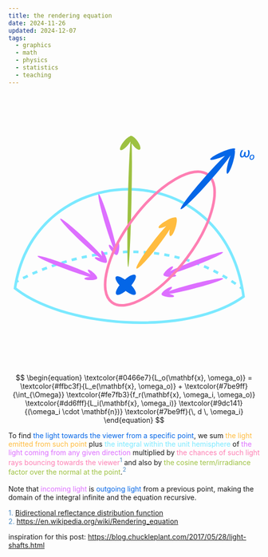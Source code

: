 ```yaml
---
title: the rendering equation
date: 2024-11-26
updated: 2024-12-07
tags:
  - graphics
  - math
  - physics
  - statistics
  - teaching
---
```


<link href="./math_stuff.css" rel="stylesheet" type="text/css">
<script src="/js/therenderingequation.js"></script>

<svg id="interactiveSvg" width="701" height="761" viewBox="0 0 960 761" fill="none"
    xmlns="http://www.w3.org/2000/svg">
<path
        d="M477.229 469.027C483.753 469.081 490.31 469.218 496.898 469.441L497.237 459.447C490.562 459.221 483.92 459.082 477.312 459.027L477.229 469.027Z"
        fill="#7BE9FF" />
<path
        d="M437.772 469.685C444.302 469.415 450.872 469.223 457.48 469.112L457.312 459.113C450.621 459.225 443.969 459.421 437.359 459.694L437.772 469.685Z"
        fill="#7BE9FF" />
<path
        d="M516.658 470.369C523.16 470.761 529.689 471.239 536.242 471.808L537.108 461.846C530.465 461.269 523.848 460.784 517.259 460.387L516.658 470.369Z"
        fill="#7BE9FF" />
<path
        d="M398.388 472.258C404.91 471.678 411.481 471.169 418.098 470.736L417.446 460.757C410.749 461.195 404.1 461.71 397.502 462.297L398.388 472.258Z"
        fill="#7BE9FF" />
<path
        d="M555.918 473.787C562.39 474.528 568.883 475.36 575.394 476.287L576.804 466.387C570.2 465.447 563.617 464.603 557.055 463.852L555.918 473.787Z"
        fill="#7BE9FF" />
<path
        d="M359.173 476.654C365.674 475.777 372.236 474.964 378.854 474.223L377.741 464.285C371.046 465.035 364.41 465.856 357.835 466.744L359.173 476.654Z"
        fill="#7BE9FF" />
<path
        d="M594.908 479.346C601.333 480.446 607.773 481.642 614.226 482.937L616.193 473.132C609.646 471.818 603.113 470.606 596.596 469.49L594.908 479.346Z"
        fill="#7BE9FF" />
<path
        d="M320.221 482.779C326.636 481.628 333.122 480.534 339.675 479.503L338.121 469.625C331.496 470.667 324.939 471.773 318.455 472.936L320.221 482.779Z"
        fill="#7BE9FF" />
<path
        d="M281.547 490.554C287.874 489.146 294.285 487.785 300.777 486.479L298.804 476.675C292.244 477.995 285.766 479.37 279.374 480.793L281.547 490.554Z"
        fill="#7BE9FF" />
<path
        d="M633.518 487.097C639.871 488.564 646.233 490.129 652.604 491.797L655.136 482.122C648.67 480.43 642.214 478.842 635.768 477.354L633.518 487.097Z"
        fill="#7BE9FF" />
<path
        d="M243.091 499.937C249.378 498.269 255.771 496.639 262.263 495.055L259.892 485.34C253.334 486.94 246.877 488.587 240.527 490.271L243.091 499.937Z"
        fill="#7BE9FF" />
<path
        d="M671.613 497.072C677.867 498.907 684.126 500.843 690.389 502.884L693.487 493.376C687.129 491.304 680.776 489.339 674.429 487.476L671.613 497.072Z"
        fill="#7BE9FF" />
<path
        d="M205.179 510.792C211.371 508.888 217.694 507.009 224.14 505.163L221.388 495.55C214.878 497.413 208.493 499.311 202.241 501.233L205.179 510.792Z"
        fill="#7BE9FF" />
<path
        d="M709.054 509.275C715.182 511.475 721.313 513.779 727.443 516.189L731.101 506.882C724.878 504.436 718.655 502.097 712.434 499.863L709.054 509.275Z"
        fill="#7BE9FF" />
<path
        d="M167.588 523.143C173.655 521.02 179.89 518.902 186.285 516.8L183.163 507.3C176.706 509.422 170.411 511.561 164.285 513.705L167.588 523.143Z"
        fill="#7BE9FF" />
<path
        d="M745.708 523.686C751.686 526.245 757.661 528.907 763.633 531.676L767.839 522.603C761.777 519.793 755.711 517.09 749.643 514.493L745.708 523.686Z"
        fill="#7BE9FF" />
<path
        d="M130.728 536.838C136.62 534.519 142.74 532.174 149.077 529.82L145.594 520.446C139.196 522.823 133.016 525.191 127.066 527.532L130.728 536.838Z"
        fill="#7BE9FF" />
<path
        d="M781.452 540.261C787.254 543.164 793.051 546.169 798.841 549.281L803.575 540.473C797.699 537.315 791.815 534.264 785.927 531.318L781.452 540.261Z"
        fill="#7BE9FF" />
<path
        d="M94.2617 552.028C99.9587 549.518 106.009 546.92 112.394 544.261L108.549 535.03C102.1 537.716 95.9873 540.341 90.2301 542.877L94.2617 552.028Z"
        fill="#7BE9FF" />
<path
        d="M816.18 558.932C821.783 562.159 827.378 565.488 832.965 568.922L838.201 560.403C832.534 556.919 826.857 553.541 821.171 550.266L816.18 558.932Z"
        fill="#7BE9FF" />
<path
        d="M58.2779 568.844C63.5204 566.239 69.5136 563.338 76.2122 560.212L71.9828 551.15C65.2077 554.313 59.1411 557.249 53.8287 559.888L58.2779 568.844Z"
        fill="#7BE9FF" />
<path
        d="M849.693 579.54C855.115 583.091 860.526 586.743 865.926 590.499L871.636 582.29C866.16 578.481 860.672 574.777 855.172 571.175L849.693 579.54Z"
        fill="#7BE9FF" />
<path fill-rule="evenodd" clip-rule="evenodd"
        d="M20 605.322C91 96.8219 833 75.8222 904 636.823C690.143 794.08 213.991 760.177 20 605.322ZM455.031 728.126C288.661 720.126 126.066 674.532 30.7281 601.029C31.7201 594.449 32.8279 587.955 34.0484 581.545C34.21 581.454 34.3842 581.356 34.5709 581.252C35.953 580.478 38.0214 579.335 40.7436 577.875L36.4254 569.824C132.913 121.757 788.717 103.29 887.088 595.069L881.979 601.999C884.472 603.838 886.963 605.699 889.451 607.584C890.886 615.659 892.173 623.867 893.308 632.208C788.71 706.34 621.523 736.132 455.031 728.126Z"
        fill="#7BE9FF" />
<path
        d="M706.941 499.519C767.705 476.036 818.312 460.836 819.976 465.568C821.639 470.3 773.728 493.173 712.964 516.655C675.619 531.087 642.111 542.391 621.443 547.862C633.363 548.783 641.952 551.829 640.994 554.95C639.972 558.279 628.48 560.433 615.326 559.761C602.61 559.112 592.995 556.059 593.294 552.849C593.232 552.816 593.174 552.78 593.118 552.741C590.291 550.759 595.934 541.731 605.72 532.577C615.507 523.422 625.731 517.606 628.558 519.588C631.24 521.468 626.295 529.695 617.419 538.354C636.449 528.44 669.218 514.097 706.941 499.519Z"
        fill="#DD6FFF" />
<path
        d="M704.869 586.649C767.921 570.274 819.936 560.965 821.046 565.856C822.157 570.748 771.943 587.987 708.891 604.362C670.14 614.425 635.558 621.82 614.399 624.89C626.136 627.169 634.321 631.178 633.011 634.17C631.615 637.359 619.953 638.184 606.962 636.011C594.743 633.968 585.701 630 585.833 626.881C585.777 626.842 585.723 626.8 585.673 626.755C583.092 624.463 589.73 616.14 600.5 608.165C611.27 600.191 622.093 595.584 624.674 597.876C627.071 600.004 621.516 607.335 612.083 614.758C632.2 607.108 666.108 596.715 704.869 586.649Z"
        fill="#DD6FFF" />
<path
        d="M370.001 357.92C351.206 295.546 339.896 243.93 344.741 242.631C349.586 241.332 368.75 290.843 387.546 353.217C399.097 391.551 407.821 425.822 411.705 446.846C413.53 435.03 417.22 426.696 420.26 427.889C423.501 429.161 424.775 440.783 423.105 453.848C421.535 466.138 417.918 475.327 414.797 475.313C414.76 475.371 414.72 475.426 414.677 475.478C412.486 478.146 403.913 471.834 395.529 461.379C387.145 450.925 382.123 440.288 384.314 437.621C386.349 435.143 393.889 440.412 401.67 449.551C393.249 429.745 381.556 396.262 370.001 357.92Z"
        fill="#DD6FFF" />
<path
        d="M470.047 591.688C484.167 574.667 490.881 558.494 485.299 552.964C479.562 547.281 462.704 554.692 445.31 569.788C429.445 558.589 415.281 553.781 410.68 558.914C406.145 563.972 412.222 577.216 424.712 591.529C412.707 607.104 407.351 621.323 412.514 626.438C417.774 631.649 432.38 625.853 448.178 613.22C465.26 625.997 480.989 631.794 485.885 626.332C490.634 621.035 483.748 606.764 470.047 591.688Z"
        fill="#0466E7" />
<path
        d="M494.817 43.2519C504.522 57.7504 507.476 71.4348 501.416 73.8168C495.356 76.1989 482.577 66.3765 472.872 51.878C472.295 51.0147 471.741 50.1543 471.211 49.299C472.79 87.0037 472.519 174.224 470.219 275.777C467.138 411.799 461.585 522.027 457.815 521.977C454.045 521.927 453.486 411.618 456.567 275.595C459.025 167.078 463.056 74.9784 466.5 42.1938C464.469 45.6919 461.936 49.4273 458.969 53.2156C447.519 67.8319 433.93 77.6997 428.618 75.2558C423.306 72.812 428.282 58.982 439.732 44.3657C448.16 33.6064 457.747 25.4202 464.339 22.8238C464.83 22.1392 465.473 21.6276 466.273 21.3131C472.333 18.931 485.113 28.7534 494.817 43.2519Z"
        fill="#9DC141" />
<path
        d="M680.361 489.436C629.184 557.425 571.252 609.948 519.141 639.993C493.077 655.02 468.687 664.297 447.48 667.216C426.302 670.131 408.669 666.675 395.468 656.738C382.267 646.801 374.067 630.812 371.01 609.654C367.949 588.467 370.117 562.463 377.347 533.259C391.803 474.87 426.251 404.669 477.428 336.681C528.606 268.693 586.538 216.169 638.649 186.125C664.713 171.098 689.103 161.821 710.31 158.901C731.488 155.986 749.121 159.443 762.322 169.38C775.523 179.316 783.722 195.305 786.78 216.463C789.841 237.65 787.673 263.654 780.442 292.859C765.987 351.247 731.539 421.448 680.361 489.436Z"
        stroke="#FE7FB3" stroke-width="10" />
<path
        d="M896.879 75.7273H891.357C889.724 77.7514 888.386 79.894 887.344 82.1549C886.315 84.4157 885.593 86.7832 885.178 89.2571C884.669 92.2993 884.64 94.8798 885.089 96.9986C885.551 99.1174 886.445 100.733 887.771 101.846C889.096 102.947 890.807 103.497 892.902 103.497C894.902 103.497 896.666 103.006 898.193 102.023C899.67 101.062 900.903 99.6967 901.892 97.9275C902.307 99.6967 903.092 101.062 904.248 102.023C905.443 103.006 907.036 103.497 909.024 103.497C911.143 103.497 913.049 102.947 914.741 101.846C916.434 100.733 917.855 99.1174 919.003 96.9986C920.163 94.8798 920.991 92.2993 921.489 89.2571C921.903 86.7832 921.968 84.4157 921.684 82.1549C921.4 79.894 920.778 77.7514 919.82 75.7273H914.298C915.055 77.6212 915.6 79.3376 915.931 80.8764C916.274 82.4153 916.446 83.8772 916.446 85.2621C916.458 86.647 916.339 88.0557 916.091 89.4879C915.771 91.4647 915.286 93.1575 914.635 94.5661C913.996 95.9629 913.226 97.0341 912.327 97.7799C911.439 98.5256 910.456 98.8985 909.379 98.8985C907.959 98.8985 906.929 98.2533 906.29 96.9631C905.651 95.661 905.532 93.773 905.935 91.299L907.373 82.6343H901.478L900.04 91.299C899.637 93.773 898.897 95.661 897.82 96.9631C896.743 98.2533 895.5 98.8985 894.092 98.8985C892.482 98.8985 891.357 98.0699 890.718 96.4127C890.079 94.7555 890.002 92.4472 890.487 89.4879C890.724 88.0557 891.073 86.647 891.535 85.2621C891.996 83.8772 892.647 82.4153 893.488 80.8764C894.34 79.3376 895.471 77.6212 896.879 75.7273Z"
        fill="#0466E7" />
<path fill-rule="evenodd" clip-rule="evenodd"
        d="M924.487 111.142C925.705 111.971 927.221 112.385 929.036 112.385C930.801 112.385 932.404 111.983 933.846 111.18C935.288 110.376 936.489 109.249 937.45 107.799C938.42 106.341 939.062 104.642 939.377 102.703C939.7 100.698 939.613 98.9413 939.116 97.4333C938.619 95.9252 937.761 94.7527 936.543 93.9159C935.333 93.079 933.821 92.6605 932.006 92.6605C930.233 92.6605 928.622 93.0624 927.172 93.8661C925.73 94.6699 924.528 95.8009 923.567 97.2593C922.614 98.7176 921.98 100.425 921.665 102.38C921.342 104.377 921.425 106.129 921.914 107.637C922.411 109.137 923.269 110.306 924.487 111.142ZM932.367 108.321C931.48 108.951 930.44 109.266 929.247 109.266C928.104 109.266 927.213 108.967 926.575 108.371C925.937 107.774 925.523 106.979 925.332 105.984C925.141 104.982 925.141 103.884 925.332 102.691C925.531 101.448 925.908 100.3 926.463 99.2479C927.027 98.1956 927.756 97.3545 928.651 96.7248C929.554 96.0868 930.602 95.7678 931.795 95.7678C932.93 95.7678 933.817 96.0702 934.455 96.6751C935.093 97.28 935.507 98.0837 935.698 99.0863C935.897 100.081 935.901 101.179 935.71 102.38C935.503 103.623 935.118 104.766 934.554 105.81C933.991 106.854 933.262 107.691 932.367 108.321Z"
        fill="#0466E7" />
<path
        d="M821.677 99.6268C795.362 110.718 772.855 115.781 771.407 110.936C769.958 106.091 790.115 93.1727 816.43 82.0819C842.745 70.991 865.252 65.9277 866.701 70.7726C867.021 71.8428 866.287 73.3071 864.665 75.0586C867.415 79.8012 865.011 98.6546 858.528 120.795C851.13 146.059 841.224 166.036 836.401 165.415C831.578 164.793 833.665 143.809 841.062 118.544C843.598 109.882 846.429 101.842 849.25 95.0399C833.908 117.478 804.43 154.213 768.931 194.42C713.243 257.495 663.823 305.228 658.549 301.036C653.275 296.843 694.145 242.313 749.834 179.238C779.547 145.584 807.476 116.297 827.866 96.9352C825.848 97.8407 823.782 98.7396 821.677 99.6268Z"
        fill="#0466E7" />
<path
        d="M639.435 368.51C633.884 388.385 624.885 404.204 619.335 403.843C614.831 403.549 613.983 392.688 616.79 377.982C605.6 395.756 589.759 418.311 571.383 442.202C531.668 493.84 495.152 532.16 489.824 527.795C484.495 523.429 512.372 478.03 552.087 426.392C570.738 402.144 588.682 380.832 603.023 365.498C587.595 372.85 575.219 375.313 574.09 370.862C572.798 365.77 586.717 353.556 605.179 343.581C618.769 336.238 631.032 332.156 637.074 332.543C637.911 332.055 638.704 331.82 639.437 331.868C644.987 332.23 644.986 348.635 639.435 368.51Z"
        fill="#FFBC3F" />
<path fill-rule="evenodd" clip-rule="evenodd"
        d="M218.487 529.656C157.433 506.937 109.474 484.755 111.367 480.11C113.26 475.465 164.289 490.117 225.343 512.835C262.866 526.798 295.443 540.558 314.541 550.169C306.229 541.574 301.82 533.598 304.607 531.898C307.58 530.084 317.609 536.092 327.009 545.318C335.852 553.996 340.987 562.43 339.091 564.909C339.115 564.974 339.134 565.039 339.15 565.105C339.951 568.462 329.741 571.478 316.345 571.84C302.949 572.203 291.44 569.775 290.638 566.418C289.894 563.3 298.648 560.476 310.632 559.799C289.763 554.539 256.019 543.621 218.487 529.656Z"
        fill="#DD6FFF" />
<path
        d="M277.954 424.624C230.483 380.012 194.874 340.971 198.42 337.423C201.966 333.876 243.323 367.165 290.795 411.777C319.97 439.194 344.664 464.508 358.542 480.771C354.213 469.627 353.241 460.565 356.469 460.078C359.912 459.558 366.828 468.985 371.916 481.133C376.703 492.561 378.167 502.326 375.458 503.877C375.454 503.946 375.447 504.013 375.436 504.08C374.873 507.485 364.293 506.307 351.804 501.448C339.315 496.588 329.647 489.888 330.21 486.483C330.732 483.32 339.897 484.111 351.206 488.134C334.008 475.194 307.136 452.048 277.954 424.624Z"
        fill="#DD6FFF" />
</svg>

<div class="container">

$$
\begin{equation}
\textcolor{#0466e7}{L_o(\mathbf{x}, \omega_o)} =
\textcolor{#ffbc3f}{L_e(\mathbf{x}, \omega_o)} +
\textcolor{#7be9ff}{\int_{\Omega}}
\textcolor{#fe7fb3}{f_r(\mathbf{x}, \omega_i, \omega_o)}
\textcolor{#dd6fff}{L_i(\mathbf{x}, \omega_i)}
\textcolor{#9dc141}{(\omega_i \cdot \mathbf{n})}
\textcolor{#7be9ff}{\, d \, \omega_i}
\end{equation}
$$

</div>

To find
<span style="color:#0466e7">the light towards the viewer from a specific point</span>, we sum
<span style="color:#ffbc3f">the light emitted from such point</span> plus
<span style="color:#7be9ff">the integral within the unit hemisphere</span> of
<span style="color:#dd6fff">the light coming from any given direction</span> multiplied by
<span style="color:#fe7fb3">the chances of such light rays bouncing towards the viewer</span><sup><span style="color:#4d8dc3">1</span></sup> and also by
<span style="color:#9dc141">the cosine term/irradiance factor over the normal at the point</span>.<sup><span style="color:#4d8dc3">2</span></sup>
<br></br>
Note that <span style="color:#dd6fff">incoming light</span> is <span style="color:#0466e7">outgoing light</span> from a previous point, making the domain of the integral infinite and the equation recursive.

<span style="color:#4d8dc3">
1. <a href="https://en.wikipedia.org/wiki/Bidirectional_reflectance_distribution_function">Bidirectional reflectance distribution function</a> <br>
2. <a href="https://en.wikipedia.org/wiki/Rendering_equation">https://en.wikipedia.org/wiki/Rendering_equation</a>
</span>

inspiration for this post: https://blog.chuckleplant.com/2017/05/28/light-shafts.html
